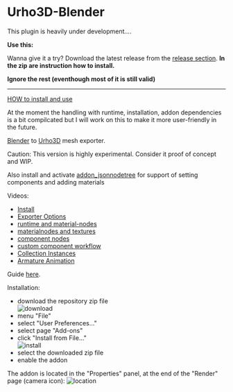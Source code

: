 Urho3D-Blender
==============

This plugin is heavily under development....


**Use this:**
   
Wanna give it a try? Download the latest release from the [release section](https://github.com/dertom95/Urho3D-Blender/releases/tag/0.1.2). **In the zip are instruction how to install.**
     
**Ignore the rest (eventhough most of it is still valid)**
  
------------------------------------------------------------------------------------  
  
[HOW to install and use](https://github.com/dertom95/Urho3D-Blender/wiki)

At the moment the handling with runtime, installation, addon dependencies is a bit compilcated but I will work on this to make it more user-friendly in the future.



[Blender](http://www.blender.org) to [Urho3D](https://urho3d.github.io) mesh exporter.

Caution: This version is highly experimental. Consider it proof of concept and WIP.

 
Also install and activate [addon_jsonnodetree](https://github.com/dertom95/addon_jsonnodetree) for support of setting components and adding materials 

Videos:
- [Install](https://www.youtube.com/watch?v=o-1RMIwQZMY)
- [Exporter Options](https://www.youtube.com/watch?v=VtZk6FipkdU)
- [runtime and material-nodes](https://www.youtube.com/watch?v=utLNqfxZ_KE)
- [materialnodes and textures](https://www.youtube.com/watch?v=13jslwWhUSk)
- [component nodes ](https://www.youtube.com/watch?v=Ni3nD5687aQ)
- [custom component workflow](https://www.youtube.com/watch?v=B37ZTa7mbpE)
- [Collection Instances](https://www.youtube.com/watch?v=Ut0HJYpvuFc)
- [Armature Animation](https://www.youtube.com/watch?v=h2NS348L8X0)


Guide [here](https://github.com/reattiva/Urho3D-Blender/blob/master/guide.txt).

Installation:
- download the repository zip file        
![download](https://cloud.githubusercontent.com/assets/5704756/26752822/f5ebaecc-4858-11e7-8e7c-35082ee751d3.png)
- menu "File"
- select "User Preferences..."
- select page "Add-ons"
- click "Install from File..."        
![install](https://cloud.githubusercontent.com/assets/5704756/26752823/fd119d7e-4858-11e7-9795-5d3b9d1a895c.png)
- select the downloaded zip file
- enable the addon

The addon is located in the "Properties" panel, at the end of the "Render" page (camera icon):
![location](https://cloud.githubusercontent.com/assets/5704756/26752826/0145c014-4859-11e7-9eb3-15f1724f3d6e.png)
